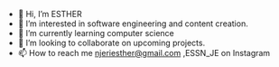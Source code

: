 - 👋 Hi, I’m ESTHER
- 👀 I’m interested in software engineering and content creation.
- 🌱 I’m currently learning computer science 
- 💞️ I’m looking to collaborate on upcoming projects.
- 📫 How to reach me njeriesther@gmail.com ,ESSN_JE on Instagram


